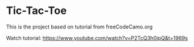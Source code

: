 # Tic-Tac-Toe

This is the project based on tutorial from freeCodeCamo.org

Watch tutorial: https://www.youtube.com/watch?v=P2TcQ3h0ipQ&t=1969s
